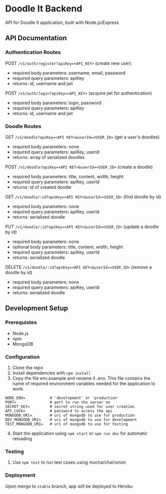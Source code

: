 # Doodle It Backend
API for Doodle It application, built with Node.js/Express

## API Documentation

### Authentication Routes
POST `/v1/auth/register?apiKey=<API_KEY>` (create new user)
- required body parameters: username, email, password
- required query parameters: apiKey
- returns: id, username and jwt

POST `/v1/auth/login?apiKey=<API_KEY>` (acquire jwt for authentication)
- required body parameters: login, password
- required query parameters: apiKey
- returns: id, username and jwt

### Doodle Routes 
GET `/v1/doodle?apiKey=<API KEY>&userId=<USER_ID>` (get a user's doodles)
- required body parameters: none
- required query parameters: apiKey, userId
- returns: array of serialized doodles

POST `/v1/doodle?apiKey=<API KEY>&userId=<USER_ID>` (create a doodle)
- required body parameters: title, content, width, height
- required query parameters: apiKey, userId
- returns: id of created doodle

GET `/v1/doodle/:id?apiKey=<API KEY>&userId=<USER_ID>` (find doodle by id)
- required body parameters: none
- required query parameters: apiKey, userId
- returns: serialized doodle

PUT `/v1/doodle/:id?apiKey=<API KEY>&userId=<USER_ID>` (update a doodle by id)
- required body parameters: none
- optional body parameters: title, content, width, height
- required query parameters: apiKey, userId
- returns: serialized doodle

DELETE `/v1/doodle/:id?apiKey=<API KEY>&userId=<USER_ID>` (remove a doodle by id)
- required body parameters: none
- required query parameters: apiKey, userId
- returns: serialized doodle


## Development Setup

### Prerequistes
- Node.js
- npm
- MongoDB

### Configuration
1) Clone the repo
2) Install dependencies with `npm install`
3) Copy the file env.example and rename it .env. This file contains the name of required environment variables needed for the application to work.

```
NODE_ENV=           # 'development' or 'production'
PORT=               # port to run the server on
SECRET_KEY=         # secret string used for user creation
API_LOCK=           # password to access the api
MONGODB_URI=        # uri of mongodb to use for production
DEV_MONGODB_URI=    # uri of mongodb to use for development
TEST_MONGODB_URI=   # uri of mongodb to use for testing
```

4) Start the application using `npm start` or `npm run dev` for automatic reloading


### Testing
1) Use `npm test` to run test cases using mocha/chai/sinon

### Deployment
Upon merge to `stable` branch, app will be deployed to Heroku
